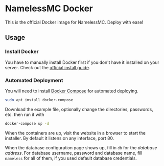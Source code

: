# NamelessMC Docker

This is the official Docker image for NamelessMC. Deploy with ease!

## Usage

### Install Docker

You have to manually install Docker first if you don't have it installed on your server. Check out the [official install guide](https://docs.docker.com/engine/installation).

### Automated Deployment

You will need to install [Docker Compose](https://docs.docker.com/compose/) for automated deploying.

```bash
sudo apt install docker-compose
```

Download the example file, optionally change the directories, passwords, etc. then run it with

```bash
docker-compose up -d
```

When the containers are up, visit the website in a browser to start the installer. By default it listens on any interface, port 80.

When the database configuration page shows up, fill in `db` for the *database address*. For database username, password and database name, fill `nameless` for all of them, if you used default database credentials.
